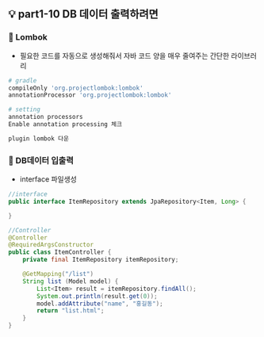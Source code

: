 ## 💡 part1-10 DB 데이터 출력하려면

### 🔹 Lombok

- 필요한 코드를 자동으로 생성해줘서 자바 코드 양을 매우 줄여주는 간단한 라이브러리

```bash
# gradle
compileOnly 'org.projectlombok:lombok'
annotationProcessor 'org.projectlombok:lombok'

# setting
annotation processors
Enable annotation processing 체크

plugin lombok 다운
```

### 🔹 DB데이터 입출력

- interface 파일생성

```java
//interface
public interface ItemRepository extends JpaRepository<Item, Long> {

}

//Controller
@Controller
@RequiredArgsConstructor
public class ItemController {
    private final ItemRepository itemRepository;

    @GetMapping("/list")
    String list (Model model) {
        List<Item> result = itemRepository.findAll();
        System.out.println(result.get(0));
        model.addAttribute("name", "홍길동");
        return "list.html";
    }
}

```
